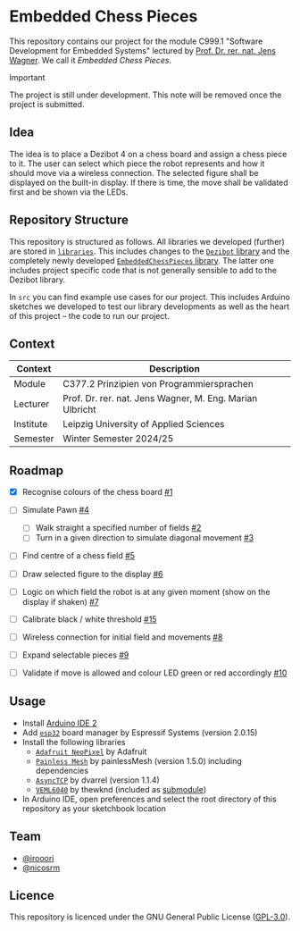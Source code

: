 # Embedded Chess Pieces

This repository contains our project for the module C999.1 "Software Development for Embedded Systems" lectured by [Prof. Dr. rer. nat. Jens Wagner](https://fim.htwk-leipzig.de/fakultaet/personen/professorinnen-und-professoren/jens-wagner/). We call it *Embedded Chess Pieces*.

> [!IMPORTANT]
> The project is still under development. This note will be removed once the project is submitted.


## Idea

The idea is to place a Dezibot 4 on a chess board and assign a chess piece to it. The user can select which piece the robot represents and how it should move via a wireless connection. The selected figure shall be displayed on the built-in display. If there is time, the move shall be validated first and be shown via the LEDs.


## Repository Structure

This repository is structured as follows. All libraries we developed (further) are stored in [`libraries`](./libraries/). This includes changes to the [`Dezibot` library](./libraries/Dezibot/) and the completely newly developed [`EmbeddedChessPieces` library](./libraries/EmbeddedChessPieces/). The latter one includes project specific code that is not generally sensible to add to the Dezibot library.

In `src` you can find example use cases for our project. This includes Arduino sketches we developed to test our library developments as well as the heart of this project – the code to run our project.


## Context

| Context    | Description                                                                         |
|------------|-------------------------------------------------------------------------------------|
| Module     | C377.2 Prinzipien von Programmiersprachen                                           |
| Lecturer   | Prof. Dr. rer. nat. Jens Wagner, M. Eng. Marian Ulbricht                            |
| Institute  | Leipzig University of Applied Sciences                                              |
| Semester   | Winter Semester 2024/25                                                             |


## Roadmap

- [x] Recognise colours of the chess board [#1](https://github.com/nicosrm/24-emb-chess/issues/1)
- [ ] Simulate Pawn [#4](https://github.com/nicosrm/24-emb-chess/issues/4)
    - [ ] Walk straight a specified number of fields [#2](https://github.com/nicosrm/24-emb-chess/issues/2)
    - [ ] Turn in a given direction to simulate diagonal movement [#3](https://github.com/nicosrm/24-emb-chess/issues/3)
- [ ] Find centre of a chess field [#5](https://github.com/nicosrm/24-emb-chess/issues/5)
- [ ] Draw selected figure to the display [#6](https://github.com/nicosrm/24-emb-chess/issues/6)
- [ ] Logic on which field the robot is at any given moment (show on the display if shaken) [#7](https://github.com/nicosrm/24-emb-chess/issues/7)
- [ ] Calibrate black / white threshold [#15](https://github.com/nicosrm/24-emb-chess/issues/15)
- [ ] Wireless connection for initial field and movements [#8](https://github.com/nicosrm/24-emb-chess/issues/8)
- [ ] Expand selectable pieces [#9](https://github.com/nicosrm/24-emb-chess/issues/9)
- [ ] Validate if move is allowed and colour LED green or red accordingly [#10](https://github.com/nicosrm/24-emb-chess/issues/10)


## Usage

- Install [Arduino IDE 2](https://github.com/arduino/arduino-ide)
- Add [`esp32`](https://github.com/espressif/arduino-esp32/releases/tag/2.0.15) board manager by Espressif Systems (version 2.0.15)
- Install the following libraries
    - [`Adafruit NeoPixel`](https://github.com/adafruit/Adafruit_NeoPixel) by Adafruit
    - [`Painless Mesh`](https://gitlab.com/painlessMesh/painlessMesh/-/tree/v1.5.0) by painlessMesh (version 1.5.0) including dependencies
    - [`AsyncTCP`](https://github.com/dvarrel/AsyncTCP/releases/tag/1.1.4) by dvarrel (version 1.1.4)
    - [`VEML6040`](https://github.com/thewknd/VEML6040/) by thewknd (included as [submodule](./libraries/VEML6040/))
- In Arduino IDE, open preferences and select the root directory of this repository as your sketchbook location


## Team

- [@irooori](https://github.com/irooori)
- [@nicosrm](https://github.com/nicosrm)


## Licence

This repository is licenced under the GNU General Public License ([GPL-3.0](./LICENSE)).
<!-- TODO: State changes -->

